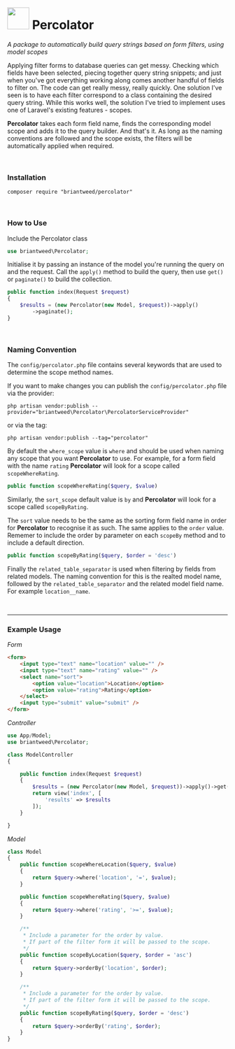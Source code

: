 <h1> <img src="https://image.flaticon.com/icons/svg/1461/1461628.svg" width="50"/> Percolator </h1>

*A package to automatically build query strings based on form filters, using model scopes*

Applying filter forms to database queries can get messy. Checking which fields have been selected, piecing together query string snippets; and just when you've got everything working along comes another handful of fields to filter on. The code can get really messy, really quickly. One solution I've seen is to have each filter correspond to a class containing the desired query string. While this works well, the solution I've tried to implement uses one of Laravel's existing features - scopes.

**Percolator** takes each form field name, finds the corresponding model scope and adds it to the query builder. And that's it. As long as the naming conventions are followed and the scope exists, the filters will be automatically applied when required.

<br/>

### Installation

```
composer require "briantweed/percolator"
```
<br>

### How to Use

Include the Percolator class

```php
use briantweed\Percolator;
```


Initialise it by passing an instance of the model you're running the query on and the request. Call the `apply()` method to build the query, then use `get()` or `paginate()` to build the collection. 

```php
public function index(Request $request)
{
    $results = (new Percolator(new Model, $request))->apply()
        ->paginate();
}
```

<br>

### Naming Convention

The `config/percolator.php` file contains several keywords that are used to determine the scope method names.

If you want to make changes you can publish the `config/percolator.php` file via the provider:
```
php artisan vendor:publish --provider="briantweed\Percolator\PercolatorServiceProvider"
```
or via the tag:
```
php artisan vendor:publish --tag="percolator"
```

By default the `where_scope` value is `where` and should be used when naming any scope that you want **Percolator** to use. For example, for a form field with the name `rating` **Percolator** will look for a scope called `scopeWhereRating`.
```php
public function scopeWhereRating($query, $value)
```

Similarly, the `sort_scope` default value is `by` and **Percolator** will look for a scope called `scopeByRating`.

The `sort` value needs to be the same as the sorting form field name in order for  **Percolator** to recognise it as such. The same applies to the `order` value. Rememer to include the order by parameter on each `scopeBy` method and to include a default direction.
```php
public function scopeByRating($query, $order = 'desc')
```

Finally the `related_table_separator` is used when filtering by fields from related models. The naming convention for this is the realted model name, followed by the `related_table_separator` and the related model field name. For example `location__name`.

<br>

---

### Example Usage

*Form*
```html 
<form>
    <input type="text" name="location" value="" />
    <input type="text" name="rating" value="" />
    <select name="sort">
        <option value="location">Location</option>
        <option value="rating">Rating</option>
    </select>
    <input type="submit" value="submit" />
</form>
```

*Controller*
```php 
use App/Model;
use briantweed\Percolator;

class ModelController
{

    public function index(Request $request)
    {
        $results = (new Percolator(new Model, $request))->apply()->get();
        return view('index', [
            'results' => $results 
        ]);
    }

}
```

*Model*
```php
class Model
{
    public function scopeWhereLocation($query, $value)
    {
        return $query->where('location', '=', $value);
    }

    public function scopeWhereRating($query, $value)
    {
        return $query->where('rating', '>=', $value);
    }

    /**
     * Include a parameter for the order by value.
     * If part of the filter form it will be passed to the scope.
     */
    public function scopeByLocation($query, $order = 'asc')
    {
        return $query->orderBy('location', $order);
    }

    /**
     * Include a parameter for the order by value.
     * If part of the filter form it will be passed to the scope.
     */
    public function scopeByRating($query, $order = 'desc')
    {
        return $query->orderBy('rating', $order);
    }
}
```
